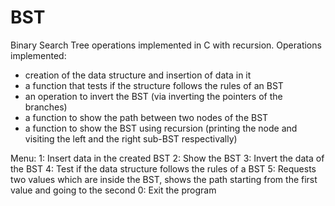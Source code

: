 # BST
Binary Search Tree operations implemented in C with recursion.
Operations implemented:
- creation of the data structure and insertion of data in it
- a function that tests if the structure follows the rules of an BST
- an operation to invert the BST (via inverting the pointers of the branches)
- a function to show the path between two nodes of the BST
- a function to show the BST using recursion (printing the node and visiting the left and the right sub-BST respectivally) 

Menu:
1: Insert data in the created BST
2: Show the BST
3: Invert the data of the BST
4: Test if the data structure follows the rules of a BST
5: Requests two values which are inside the BST, shows the path starting from the first value and going to the second
0: Exit the program
